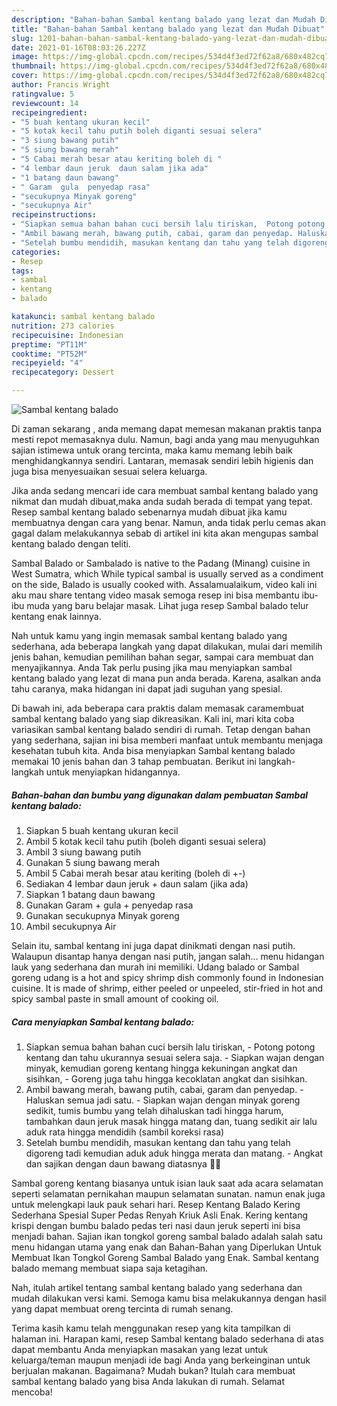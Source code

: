 ```yaml
---
description: "Bahan-bahan Sambal kentang balado yang lezat dan Mudah Dibuat"
title: "Bahan-bahan Sambal kentang balado yang lezat dan Mudah Dibuat"
slug: 1201-bahan-bahan-sambal-kentang-balado-yang-lezat-dan-mudah-dibuat
date: 2021-01-16T08:03:26.227Z
image: https://img-global.cpcdn.com/recipes/534d4f3ed72f62a8/680x482cq70/sambal-kentang-balado-foto-resep-utama.jpg
thumbnail: https://img-global.cpcdn.com/recipes/534d4f3ed72f62a8/680x482cq70/sambal-kentang-balado-foto-resep-utama.jpg
cover: https://img-global.cpcdn.com/recipes/534d4f3ed72f62a8/680x482cq70/sambal-kentang-balado-foto-resep-utama.jpg
author: Francis Wright
ratingvalue: 5
reviewcount: 14
recipeingredient:
- "5 buah kentang ukuran kecil"
- "5 kotak kecil tahu putih boleh diganti sesuai selera"
- "3 siung bawang putih"
- "5 siung bawang merah"
- "5 Cabai merah besar atau keriting boleh di "
- "4 lembar daun jeruk  daun salam jika ada"
- "1 batang daun bawang"
- " Garam  gula  penyedap rasa"
- "secukupnya Minyak goreng"
- "secukupnya Air"
recipeinstructions:
- "Siapkan semua bahan bahan cuci bersih lalu tiriskan,  Potong potong kentang dan tahu ukurannya sesuai selera saja. Siapkan wajan dengan minyak, kemudian goreng kentang hingga kekuningan angkat dan sisihkan,  Goreng juga tahu hingga kecoklatan angkat dan sisihkan."
- "Ambil bawang merah, bawang putih, cabai, garam dan penyedap. Haluskan semua jadi satu. Siapkan wajan dengan minyak goreng sedikit, tumis bumbu yang telah dihaluskan tadi hingga harum, tambahkan daun jeruk masak hingga matang dan, tuang sedikit air lalu aduk rata hingga mendidih (sambil koreksi rasa)"
- "Setelah bumbu mendidih, masukan kentang dan tahu yang telah digoreng tadi kemudian aduk aduk hingga merata dan matang. Angkat dan sajikan dengan daun bawang diatasnya 👌🏻"
categories:
- Resep
tags:
- sambal
- kentang
- balado

katakunci: sambal kentang balado 
nutrition: 273 calories
recipecuisine: Indonesian
preptime: "PT11M"
cooktime: "PT52M"
recipeyield: "4"
recipecategory: Dessert

---
```



![Sambal kentang balado](https://img-global.cpcdn.com/recipes/534d4f3ed72f62a8/680x482cq70/sambal-kentang-balado-foto-resep-utama.jpg)

Di zaman  sekarang , anda memang dapat memesan makanan praktis tanpa mesti repot memasaknya dulu. Namun, bagi anda yang mau menyuguhkan sajian istimewa untuk orang tercinta, maka kamu memang lebih baik menghidangkannya sendiri. Lantaran, memasak sendiri lebih higienis dan juga bisa menyesuaikan sesuai selera keluarga.

Jika anda sedang mencari ide cara membuat sambal kentang balado yang nikmat dan mudah dibuat,maka anda sudah berada di tempat yang tepat. Resep sambal kentang balado  sebenarnya mudah dibuat jika kamu membuatnya dengan cara yang benar. Namun, anda tidak perlu cemas akan gagal dalam melakukannya 
sebab di artikel ini kita akan mengupas sambal kentang balado dengan teliti.  

Sambal Balado or Sambalado is native to the Padang (Minang) cuisine in West Sumatra, which While typical sambal is usually served as a condiment on the side, Balado is usually cooked with. Assalamualaikum, video kali ini aku mau share tentang video masak semoga resep ini bisa membantu ibu-ibu muda yang baru belajar masak. Lihat juga resep Sambal balado telur kentang enak lainnya.

Nah untuk kamu yang ingin memasak sambal kentang balado yang sederhana, ada beberapa langkah yang dapat dilakukan, mulai dari memilih jenis bahan, kemudian pemilihan bahan segar, sampai cara membuat dan menyajikannya. Anda Tak perlu pusing jika mau menyiapkan sambal kentang balado yang lezat di mana pun anda berada. Karena, asalkan anda  tahu caranya, maka hidangan ini dapat jadi suguhan yang spesial.

Di bawah ini, ada beberapa cara praktis  dalam memasak caramembuat sambal kentang balado yang siap dikreasikan. Kali ini, mari kita coba variasikan sambal kentang balado sendiri di rumah. Tetap dengan bahan yang sederhana, sajian ini bisa memberi manfaat untuk membantu menjaga kesehatan tubuh kita. Anda bisa menyiapkan Sambal kentang balado memakai 10 jenis bahan dan 3 tahap pembuatan. Berikut ini langkah-langkah untuk menyiapkan hidangannya.

<!--inarticleads1-->

##### Bahan-bahan dan bumbu yang digunakan dalam pembuatan Sambal kentang balado:

1. Siapkan 5 buah kentang ukuran kecil
1. Ambil 5 kotak kecil tahu putih (boleh diganti sesuai selera)
1. Ambil 3 siung bawang putih
1. Gunakan 5 siung bawang merah
1. Ambil 5 Cabai merah besar atau keriting (boleh di +-)
1. Sediakan 4 lembar daun jeruk + daun salam (jika ada)
1. Siapkan 1 batang daun bawang
1. Gunakan  Garam + gula + penyedap rasa
1. Gunakan secukupnya Minyak goreng
1. Ambil secukupnya Air


Selain itu, sambal kentang ini juga dapat dinikmati dengan nasi putih. Walaupun disantap hanya dengan nasi putih, jangan salah… menu hidangan lauk yang sederhana dan murah ini memiliki. Udang balado or Sambal goreng udang is a hot and spicy shrimp dish commonly found in Indonesian cuisine. It is made of shrimp, either peeled or unpeeled, stir-fried in hot and spicy sambal paste in small amount of cooking oil. 

<!--inarticleads2-->

##### Cara menyiapkan Sambal kentang balado:

1. Siapkan semua bahan bahan cuci bersih lalu tiriskan,  - Potong potong kentang dan tahu ukurannya sesuai selera saja. - Siapkan wajan dengan minyak, kemudian goreng kentang hingga kekuningan angkat dan sisihkan,  - Goreng juga tahu hingga kecoklatan angkat dan sisihkan.
1. Ambil bawang merah, bawang putih, cabai, garam dan penyedap. - Haluskan semua jadi satu. - Siapkan wajan dengan minyak goreng sedikit, tumis bumbu yang telah dihaluskan tadi hingga harum, tambahkan daun jeruk masak hingga matang dan, tuang sedikit air lalu aduk rata hingga mendidih (sambil koreksi rasa)
1. Setelah bumbu mendidih, masukan kentang dan tahu yang telah digoreng tadi kemudian aduk aduk hingga merata dan matang. - Angkat dan sajikan dengan daun bawang diatasnya 👌🏻


Sambal goreng kentang biasanya untuk isian lauk saat ada acara selamatan seperti selamatan pernikahan maupun selamatan sunatan. namun enak juga untuk melengkapi lauk pauk sehari hari. Resep Kentang Balado Kering Sederhana Spesial Super Pedas Renyah Kriuk Asli Enak. Kering kentang krispi dengan bumbu balado pedas teri nasi daun jeruk seperti ini bisa menjadi bahan. Sajian ikan tongkol goreng sambal balado adalah salah satu menu hidangan utama yang enak dan Bahan-Bahan yang Diperlukan Untuk Membuat Ikan Tongkol Goreng Sambal Balado yang Enak. Sambal kentang balado memang membuat siapa saja ketagihan. 

Nah, itulah artikel tentang  sambal kentang balado  yang sederhana dan mudah dilakukan versi kami. Semoga kamu bisa melakukannya dengan hasil yang dapat membuat oreng tercinta di rumah senang. 

Terima kasih kamu telah menggunakan resep yang kita tampilkan di halaman ini. Harapan kami, resep  Sambal kentang balado sederhana di atas dapat membantu Anda menyiapkan masakan yang lezat untuk keluarga/teman maupun menjadi ide bagi Anda yang berkeinginan untuk berjualan makanan. Bagaimana? Mudah bukan? Itulah cara membuat sambal kentang balado yang bisa Anda lakukan di rumah. Selamat mencoba!

